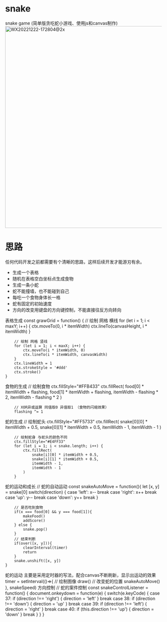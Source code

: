 # snake 
snake game (简单版贪吃蛇小游戏、使用js和canvas制作)
<img width="647" alt="WX20221222-172804@2x" src="https://user-images.githubusercontent.com/22751103/209102980-fd2b701e-70a4-407e-bfa2-ec7211119cc2.png">

# 思路
任何代码开发之前都需要有个清晰的思路，这样后续开发才能游刃有余。
- 生成一个表格
- 随机在表格空白坐标点生成食物
- 生成一条小蛇
- 蛇不能撞墙，也不能碰到自己
- 每吃一个食物身体长一格
- 蛇有固定的初始速度
- 方向的改变用键盘的方向键控制，不能直接往反方向转向

表格生成
    const grawGrid = function() {
        // 绘制 网格 横线
        for (let i = 1; i < maxY; i++) {
            ctx.moveTo(0, i * itemWidth)
            ctx.lineTo(canvasHeight, i * itemWidth)
        }
        
        // 绘制 网格 竖线
        for (let i = 1; i < maxX; i++) {
            ctx.moveTo(i * itemWidth, 0)
            ctx.lineTo(i * itemWidth, canvasWidth)
        }
        ctx.lineWidth = 1
        ctx.strokeStyle = '#ddd'
        ctx.stroke()
    }

食物的生成
        // 绘制食物
        ctx.fillStyle="#FFB433"
        ctx.fillRect(
            food[0] * itemWidth + flashing,
            food[1] * itemWidth + flashing,
            itemWidth - flashing * 2,
            itemWidth - flashing * 2 
        )

        // XOR异或运算 同值取0 异值取1 （食物的闪缩效果）
        flashing ^= 1

蛇的生成
        // 绘制蛇头
        ctx.fillStyle="#FF5733"
        ctx.fillRect(
            snake[0][0] * itemWidth + 0.5,
            snake[0][1] * itemWidth + 0.5,
            itemWidth - 1,
            itemWidth - 1
        )

        // 绘制蛇身 与蛇头的颜色不同
        ctx.fillStyle="#E4FF33"
        for (let i = 1; i < snake.length; i++) {
            ctx.fillRect(
                snake[i][0] * itemWidth + 0.5,
                snake[i][1] * itemWidth + 0.5,
                itemWidth - 1,
                itemWidth - 1
            )
        }

蛇的运动和成长
    // 蛇的自动运动
    const snakeAutoMove = function(){
        let [x, y] = snake[0]
        switch(direction) {
            case 'left':
                x--
                break
            case 'right':
                x++
                break
            case 'up':
                y--
                break
            case 'down':
                y++
                break
        }

        // 是否吃到食物
        if(x === food[0] && y === food[1]){
            makeFood()
            addScore()
        } else {
            snake.pop()
        }
        // 结束判断
        if(over([x, y])){
            clearInterval(timer)
            return 
        }
        snake.unshift([x, y])
    }
蛇的运动
主要是采用定时器的写法，配合canvas不断刷新，显示出运动的效果
        timer = setInterval(()=>{
          // 绘制图像
            draw()
          // 改变蛇的位置
            snakeAutoMove()
        }, snakeSpeed)
方向控制
    // 蛇的案件控制
    const snakeControlListener = function() {
        document.onkeydown = function(e) {
            switch(e.keyCode) {
            case 37:
                if (direction !== 'right') {
                    direction = 'left'
                }
                break
            case 38:
                if (direction !== 'down') {
                    direction = 'up'
                }
                break
            case 39:
                if (direction !== 'left') {
                    direction = 'right'
                }
                break
            case 40:
                if (this.direction !== 'up') {
                    direction = 'down'
                }
                break
            }
        }
    }
